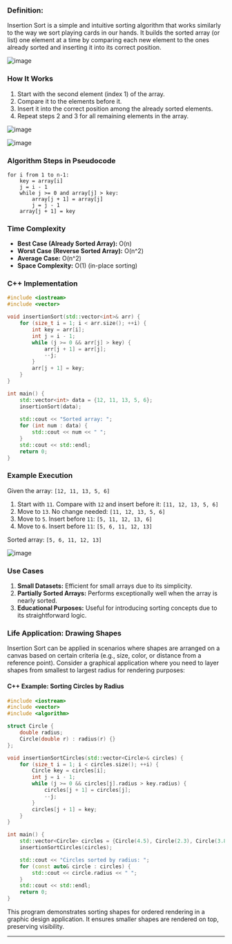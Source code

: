 ### **Definition**:

Insertion Sort is a simple and intuitive sorting algorithm that works similarly to the way we sort playing cards in our hands. It builds the sorted array (or list) one element at a time by comparing each new element to the ones already sorted and inserting it into its correct position.

![image](https://github.com/user-attachments/assets/bef9c66f-c344-4e2f-9a87-e222a0452922)
### **How It Works**
1. Start with the second element (index 1) of the array.
2. Compare it to the elements before it.
3. Insert it into the correct position among the already sorted elements.
4. Repeat steps 2 and 3 for all remaining elements in the array.

![image](https://github.com/user-attachments/assets/ee093741-165c-4056-827e-0afb2aee5cb8)


![image](https://github.com/user-attachments/assets/c2b8a562-f3f0-4687-99a3-ed2359c9d7bb)

### **Algorithm Steps in Pseudocode**
```
for i from 1 to n-1:
    key = array[i]
    j = i - 1
    while j >= 0 and array[j] > key:
        array[j + 1] = array[j]
        j = j - 1
    array[j + 1] = key
```

### **Time Complexity**
- **Best Case (Already Sorted Array):** O(n)
- **Worst Case (Reverse Sorted Array):** O(n^2)
- **Average Case:** O(n^2)
- **Space Complexity:** O(1) (in-place sorting)

### **C++ Implementation**
```cpp
#include <iostream>
#include <vector>

void insertionSort(std::vector<int>& arr) {
    for (size_t i = 1; i < arr.size(); ++i) {
        int key = arr[i];
        int j = i - 1;
        while (j >= 0 && arr[j] > key) {
            arr[j + 1] = arr[j];
            --j;
        }
        arr[j + 1] = key;
    }
}

int main() {
    std::vector<int> data = {12, 11, 13, 5, 6};
    insertionSort(data);
    
    std::cout << "Sorted array: ";
    for (int num : data) {
        std::cout << num << " ";
    }
    std::cout << std::endl;
    return 0;
}
```

### **Example Execution**
Given the array: `[12, 11, 13, 5, 6]`
1. Start with `11`. Compare with `12` and insert before it: `[11, 12, 13, 5, 6]`
2. Move to `13`. No change needed: `[11, 12, 13, 5, 6]`
3. Move to `5`. Insert before `11`: `[5, 11, 12, 13, 6]`
4. Move to `6`. Insert before `11`: `[5, 6, 11, 12, 13]`

Sorted array: `[5, 6, 11, 12, 13]`

![image](https://github.com/user-attachments/assets/4fd36863-d956-489a-9532-f245bcd6ffe1)

### **Use Cases**
1. **Small Datasets:** Efficient for small arrays due to its simplicity.
2. **Partially Sorted Arrays:** Performs exceptionally well when the array is nearly sorted.
3. **Educational Purposes:** Useful for introducing sorting concepts due to its straightforward logic.

### **Life Application: Drawing Shapes**
Insertion Sort can be applied in scenarios where shapes are arranged on a canvas based on certain criteria (e.g., size, color, or distance from a reference point). Consider a graphical application where you need to layer shapes from smallest to largest radius for rendering purposes:

#### **C++ Example: Sorting Circles by Radius**
```cpp
#include <iostream>
#include <vector>
#include <algorithm>

struct Circle {
    double radius;
    Circle(double r) : radius(r) {}
};

void insertionSortCircles(std::vector<Circle>& circles) {
    for (size_t i = 1; i < circles.size(); ++i) {
        Circle key = circles[i];
        int j = i - 1;
        while (j >= 0 && circles[j].radius > key.radius) {
            circles[j + 1] = circles[j];
            --j;
        }
        circles[j + 1] = key;
    }
}

int main() {
    std::vector<Circle> circles = {Circle(4.5), Circle(2.3), Circle(3.8), Circle(1.2)};
    insertionSortCircles(circles);

    std::cout << "Circles sorted by radius: ";
    for (const auto& circle : circles) {
        std::cout << circle.radius << " ";
    }
    std::cout << std::endl;
    return 0;
}
```

This program demonstrates sorting shapes for ordered rendering in a graphic design application. It ensures smaller shapes are rendered on top, preserving visibility.

---
